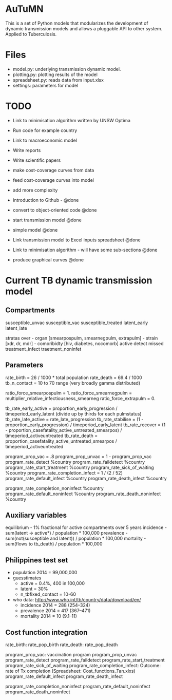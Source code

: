 
AuTuMN
======

This is a set of Python models that modularizes the development of dynamic transmission models and allows a pluggable API to other system. Applied to Tuberculosis.


# Files

- model.py: underlying transmission dynamic model.
- plotting.py: plotting results of the model
- spreadsheet.py: reads data from input.xlsx
- settings: parameters for model


# TODO

- Link to minimisation algorithm written by UNSW Optima
- Run code for example country
- Link to macroeconomic model
- Write reports 
- Write scientific papers 
- make cost-coverage curves from data
- feed cost-coverage curves into model
- add more complexity

- introduction to Github - @done
- convert to object-oriented code @done
- start transmission model @done
- simple model @done
- Link transmission model to Excel inputs spreadsheet @done
- Link to minimisation algorithm - will have some sub-sections @done
- produce graphical curves @done



# Current TB dynamic transmission model

## Compartments

susceptible_unvac
susceptible_vac
susceptible_treated
latent_early
latent_late

stratas over 
    - organ [smearpospulm, smearnegpulm, extrapulm]
    - strain [xdr, dr, mdr]
    - comoribidty [hiv, diabetes, nocomorb]
active 
detect
missed
treatment_infect
traetment_noninfet

## Parameters

rate_birth = 26 / 1000 * total population
rate_death = 69.4 / 1000
tb_n_contact = 10 to 70 range (very broadly gamma distributed)

ratio_force_smearpospulm = 1.
ratio_force_smearnegpulm = multiplier_relative_infectiousness_smearneg
ratio_force_extrapulm = 0.

tb_rate_early_active = proportion_early_progression / timeperiod_early_latent (divide up by thirds for each pulmstatus)
tb_rate_late_active = rate_late_progression
tb_rate_stabilise = (1 - proportion_early_progression) / timeperiod_early_latent
tb_rate_recover = (1 - proportion_casefatality_active_untreated_smearpos) / timeperiod_activeuntreated
tb_rate_death = proportion_casefatality_active_untreated_smearpos / timeperiod_activeuntreated

program_prop_vac = .8
program_prop_unvac = 1 - program_prop_vac
program_rate_detect %country
program_rate_faildetect %country
program_rate_start_treatment %country
program_rate_sick_of_waiting %country
program_rate_completion_infect = 1 / (2 / 52)
program_rate_default_infect %country
program_rate_death_infect %country

program_rate_completion_noninfect %country
program_rate_default_noninfect %country
program_rate_death_noninfect %country

## Auxiliary variables

equilibrium - 1% fractional for active compartments over 5 years
incidence - sum(latent -> active*) / population * 100,000
prevalence - sum(not(susceptible and latent)) / population * 100,000
mortality - sum(flows to tb_death) / population * 100,000

## Philippines test set 
- population 2014 = 99,000,000
- guesstimates
    - active = 0.4%, 400 in 100,000
    - latent = 30%
    - n_tbfixed_contact = 10-60
- who data: http://www.who.int/tb/country/data/download/en/
    - incidence 2014 = 288 (254–324)
    - prevalence 2014 = 417 (367–471)
    - mortality 2014 = 10 (9.1–11)

## Cost function integration

rate_birth: rate_pop_birth
rate_death: rate_pop_death

program_prop_vac: vaccination program
program_prop_unvac
program_rate_detect
program_rate_faildetect
program_rate_start_treatment
program_rate_sick_of_waiting
program_rate_completion_infect: Outcome: rate of Tx completion (Spreadsheet: Cost_functions_Tan.xlxs)
program_rate_default_infect
program_rate_death_infect

program_rate_completion_noninfect
program_rate_default_noninfect
program_rate_death_noninfect



